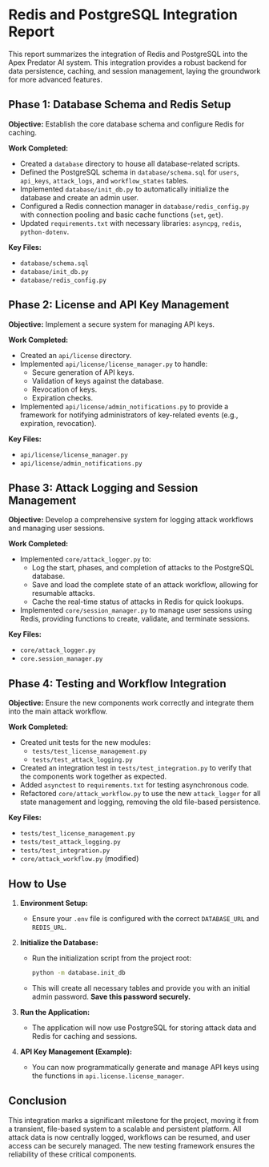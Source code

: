 # Redis and PostgreSQL Integration Report

This report summarizes the integration of Redis and PostgreSQL into the Apex Predator AI system. This integration provides a robust backend for data persistence, caching, and session management, laying the groundwork for more advanced features.

## Phase 1: Database Schema and Redis Setup

**Objective:** Establish the core database schema and configure Redis for caching.

**Work Completed:**
- Created a `database` directory to house all database-related scripts.
- Defined the PostgreSQL schema in `database/schema.sql` for `users`, `api_keys`, `attack_logs`, and `workflow_states` tables.
- Implemented `database/init_db.py` to automatically initialize the database and create an admin user.
- Configured a Redis connection manager in `database/redis_config.py` with connection pooling and basic cache functions (`set`, `get`).
- Updated `requirements.txt` with necessary libraries: `asyncpg`, `redis`, `python-dotenv`.

**Key Files:**
- `database/schema.sql`
- `database/init_db.py`
- `database/redis_config.py`

## Phase 2: License and API Key Management

**Objective:** Implement a secure system for managing API keys.

**Work Completed:**
- Created an `api/license` directory.
- Implemented `api/license/license_manager.py` to handle:
    - Secure generation of API keys.
    - Validation of keys against the database.
    - Revocation of keys.
    - Expiration checks.
- Implemented `api/license/admin_notifications.py` to provide a framework for notifying administrators of key-related events (e.g., expiration, revocation).

**Key Files:**
- `api/license/license_manager.py`
- `api/license/admin_notifications.py`

## Phase 3: Attack Logging and Session Management

**Objective:** Develop a comprehensive system for logging attack workflows and managing user sessions.

**Work Completed:**
- Implemented `core/attack_logger.py` to:
    - Log the start, phases, and completion of attacks to the PostgreSQL database.
    - Save and load the complete state of an attack workflow, allowing for resumable attacks.
    - Cache the real-time status of attacks in Redis for quick lookups.
- Implemented `core/session_manager.py` to manage user sessions using Redis, providing functions to create, validate, and terminate sessions.

**Key Files:**
- `core/attack_logger.py`
- `core.session_manager.py`

## Phase 4: Testing and Workflow Integration

**Objective:** Ensure the new components work correctly and integrate them into the main attack workflow.

**Work Completed:**
- Created unit tests for the new modules:
    - `tests/test_license_management.py`
    - `tests/test_attack_logging.py`
- Created an integration test in `tests/test_integration.py` to verify that the components work together as expected.
- Added `asynctest` to `requirements.txt` for testing asynchronous code.
- Refactored `core/attack_workflow.py` to use the new `attack_logger` for all state management and logging, removing the old file-based persistence.

**Key Files:**
- `tests/test_license_management.py`
- `tests/test_attack_logging.py`
- `tests/test_integration.py`
- `core/attack_workflow.py` (modified)

## How to Use

1.  **Environment Setup:**
    - Ensure your `.env` file is configured with the correct `DATABASE_URL` and `REDIS_URL`.

2.  **Initialize the Database:**
    - Run the initialization script from the project root:
      ```bash
      python -m database.init_db
      ```
    - This will create all necessary tables and provide you with an initial admin password. **Save this password securely.**

3.  **Run the Application:**
    - The application will now use PostgreSQL for storing attack data and Redis for caching and sessions.

4.  **API Key Management (Example):**
    - You can now programmatically generate and manage API keys using the functions in `api.license.license_manager`.

## Conclusion

This integration marks a significant milestone for the project, moving it from a transient, file-based system to a scalable and persistent platform. All attack data is now centrally logged, workflows can be resumed, and user access can be securely managed. The new testing framework ensures the reliability of these critical components.

